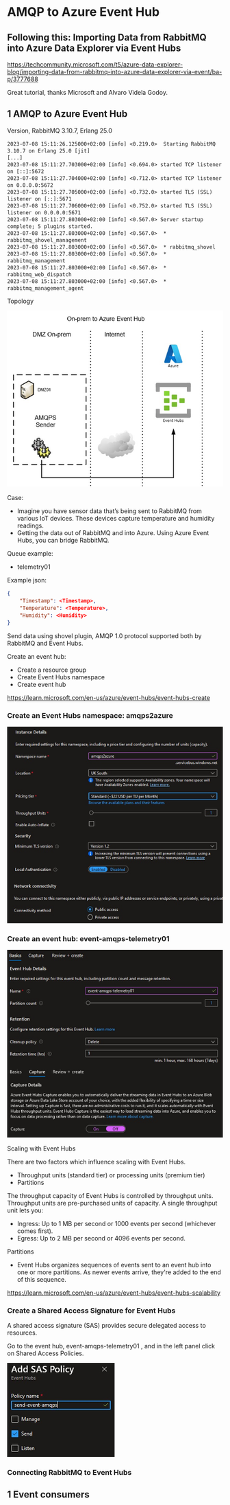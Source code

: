 # AMQP to Azure Event Hub 

## Following this: Importing Data from RabbitMQ into Azure Data Explorer via Event Hubs

https://techcommunity.microsoft.com/t5/azure-data-explorer-blog/importing-data-from-rabbitmq-into-azure-data-explorer-via-event/ba-p/3777688

Great tutorial, thanks Microsoft and Alvaro Videla Godoy.

## 1 AMQP to Azure Event Hub 

Version, RabbitMQ 3.10.7, Erlang 25.0

```log
2023-07-08 15:11:26.125000+02:00 [info] <0.219.0>  Starting RabbitMQ 3.10.7 on Erlang 25.0 [jit]
[...]
2023-07-08 15:11:27.703000+02:00 [info] <0.694.0> started TCP listener on [::]:5672
2023-07-08 15:11:27.704000+02:00 [info] <0.712.0> started TCP listener on 0.0.0.0:5672
2023-07-08 15:11:27.705000+02:00 [info] <0.732.0> started TLS (SSL) listener on [::]:5671
2023-07-08 15:11:27.706000+02:00 [info] <0.752.0> started TLS (SSL) listener on 0.0.0.0:5671
2023-07-08 15:11:27.803000+02:00 [info] <0.567.0> Server startup complete; 5 plugins started.
2023-07-08 15:11:27.803000+02:00 [info] <0.567.0>  * rabbitmq_shovel_management
2023-07-08 15:11:27.803000+02:00 [info] <0.567.0>  * rabbitmq_shovel
2023-07-08 15:11:27.803000+02:00 [info] <0.567.0>  * rabbitmq_management
2023-07-08 15:11:27.803000+02:00 [info] <0.567.0>  * rabbitmq_web_dispatch
2023-07-08 15:11:27.803000+02:00 [info] <0.567.0>  * rabbitmq_management_agent
```

Topology

![Topology ](https://github.com/spawnmarvel/quickguides/blob/main/eventhub/images/topology.jpg)

Case:
* Imagine you have sensor data that’s being sent to RabbitMQ from various IoT devices. These devices capture temperature and humidity readings. 
* Getting the data out of RabbitMQ and into Azure. Using Azure Event Hubs, you can bridge RabbitMQ.

Queue example:
* telemetry01

Example json:

```json
{
    "Timestamp": <Timestamp>, 
    "Temperature": <Temperature>, 
    "Humidity": <Humidity>
}

```
Send data using shovel plugin,  AMQP 1.0 protocol supported both by RabbitMQ and Event Hubs.

Create an event hub:
* Create a resource group
* Create Event Hubs namespace
* Create event hub

https://learn.microsoft.com/en-us/azure/event-hubs/event-hubs-create

### Create an Event Hubs namespace: amqps2azure

![Event Hub ](https://github.com/spawnmarvel/quickguides/blob/main/eventhub/images/eventhubnamespace.jpg)

### Create an event hub: event-amqps-telemetry01

![Event Hub ](https://github.com/spawnmarvel/quickguides/blob/main/eventhub/images/eventhub.jpg)


Scaling with Event Hubs

There are two factors which influence scaling with Event Hubs.
* Throughput units (standard tier) or processing units (premium tier)
* Partitions

The throughput capacity of Event Hubs is controlled by throughput units. Throughput units are pre-purchased units of capacity. A single throughput unit lets you:
* Ingress: Up to 1 MB per second or 1000 events per second (whichever comes first).
* Egress: Up to 2 MB per second or 4096 events per second.


Partitions
* Event Hubs organizes sequences of events sent to an event hub into one or more partitions. As newer events arrive, they're added to the end of this sequence.

https://learn.microsoft.com/en-us/azure/event-hubs/event-hubs-scalability


### Create a Shared Access Signature for Event Hubs

A shared access signature (SAS) provides secure delegated access to resources.

Go to the event hub, event-amqps-telemetry01 , and in the left panel click on Shared Access Policies.

![SAS ](https://github.com/spawnmarvel/quickguides/blob/main/eventhub/images/sas.jpg)

### Connecting RabbitMQ to Event Hubs



## 1 Event consumers

